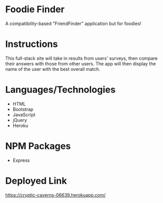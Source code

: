 # Foodie Finder

A compatibility-based "FriendFinder" application but for foodies! 

# Instructions

This full-stack site will take in results from users' surveys, then compare their answers with those from other users. The app will then display the name of the user with the best overall match. 

# Languages/Technologies

* HTML
* Bootstrap
* JavaScript
* jQuery
* Heroku

# NPM Packages 
* Express 

# Deployed Link  
https://cryptic-caverns-06639.herokuapp.com/ 